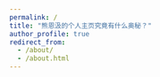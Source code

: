 ```yaml
---
permalink: /
title: "熊恩汲的个人主页究竟有什么奥秘？"
author_profile: true
redirect_from: 
  - /about/
  - /about.html
---
```

